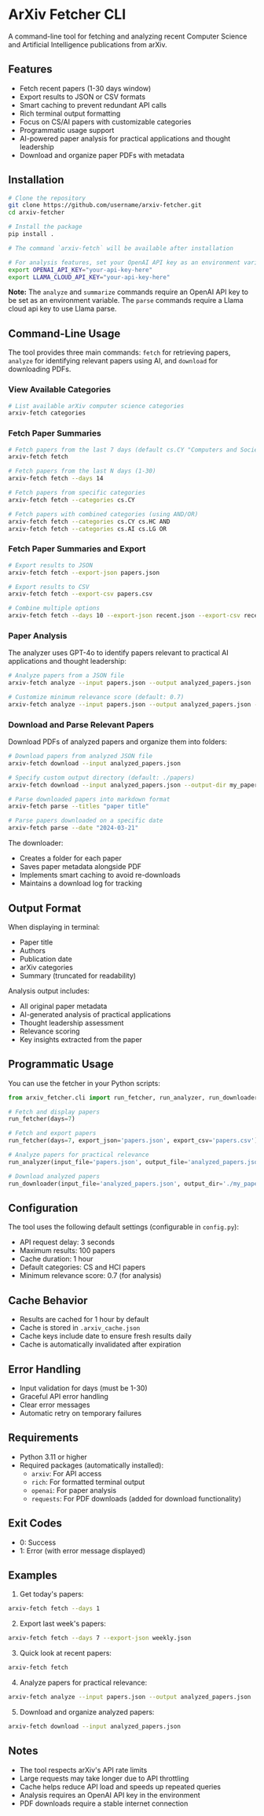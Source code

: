 # ArXiv Fetcher CLI

A command-line tool for fetching and analyzing recent Computer Science and Artificial Intelligence publications from arXiv. 

## Features

- Fetch recent papers (1-30 days window)
- Export results to JSON or CSV formats
- Smart caching to prevent redundant API calls
- Rich terminal output formatting
- Focus on CS/AI papers with customizable categories
- Programmatic usage support
- AI-powered paper analysis for practical applications and thought leadership
- Download and organize paper PDFs with metadata

## Installation

```bash
# Clone the repository
git clone https://github.com/username/arxiv-fetcher.git
cd arxiv-fetcher

# Install the package
pip install .

# The command `arxiv-fetch` will be available after installation

# For analysis features, set your OpenAI API key as an environment variable
export OPENAI_API_KEY="your-api-key-here"
export LLAMA_CLOUD_API_KEY="your-api-key-here"
```

**Note:** The `analyze` and `summarize` commands require an OpenAI API key to be set as an environment variable. The `parse` commands require a Llama cloud api key to use Llama parse.

## Command-Line Usage

The tool provides three main commands: `fetch` for retrieving papers, `analyze` for identifying relevant papers using AI, and `download` for downloading PDFs.

### View Available Categories

```bash
# List available arXiv computer science categories
arxiv-fetch categories
```

### Fetch Paper Summaries

```bash
# Fetch papers from the last 7 days (default cs.CY "Computers and Society")
arxiv-fetch fetch

# Fetch papers from the last N days (1-30)
arxiv-fetch fetch --days 14

# Fetch papers from specific categories
arxiv-fetch fetch --categories cs.CY

# Fetch papers with combined categories (using AND/OR)
arxiv-fetch fetch --categories cs.CY cs.HC AND
arxiv-fetch fetch --categories cs.AI cs.LG OR
```

### Fetch Paper Summaries and Export

```bash
# Export results to JSON
arxiv-fetch fetch --export-json papers.json

# Export results to CSV
arxiv-fetch fetch --export-csv papers.csv

# Combine multiple options
arxiv-fetch fetch --days 10 --export-json recent.json --export-csv recent.csv
```

### Paper Analysis

The analyzer uses GPT-4o to identify papers relevant to practical AI applications and thought leadership:

```bash
# Analyze papers from a JSON file
arxiv-fetch analyze --input papers.json --output analyzed_papers.json

# Customize minimum relevance score (default: 0.7)
arxiv-fetch analyze --input papers.json --output analyzed_papers.json --min-relevance 0.8
```

### Download and Parse Relevant Papers

Download PDFs of analyzed papers and organize them into folders:

```bash
# Download papers from analyzed JSON file
arxiv-fetch download --input analyzed_papers.json

# Specify custom output directory (default: ./papers)
arxiv-fetch download --input analyzed_papers.json --output-dir my_papers

# Parse downloaded papers into markdown format
arxiv-fetch parse --titles "paper title"

# Parse papers downloaded on a specific date
arxiv-fetch parse --date "2024-03-21"
```

The downloader:
- Creates a folder for each paper
- Saves paper metadata alongside PDF
- Implements smart caching to avoid re-downloads
- Maintains a download log for tracking

## Output Format

When displaying in terminal:
- Paper title
- Authors
- Publication date
- arXiv categories
- Summary (truncated for readability)

Analysis output includes:
- All original paper metadata
- AI-generated analysis of practical applications
- Thought leadership assessment
- Relevance scoring
- Key insights extracted from the paper

## Programmatic Usage

You can use the fetcher in your Python scripts:

```python
from arxiv_fetcher.cli import run_fetcher, run_analyzer, run_downloader

# Fetch and display papers
run_fetcher(days=7)

# Fetch and export papers
run_fetcher(days=7, export_json='papers.json', export_csv='papers.csv')

# Analyze papers for practical relevance
run_analyzer(input_file='papers.json', output_file='analyzed_papers.json', min_relevance_score=0.7)

# Download analyzed papers
run_downloader(input_file='analyzed_papers.json', output_dir='./my_papers')
```

## Configuration

The tool uses the following default settings (configurable in `config.py`):
- API request delay: 3 seconds
- Maximum results: 100 papers
- Cache duration: 1 hour
- Default categories: CS and HCI papers
- Minimum relevance score: 0.7 (for analysis)

## Cache Behavior

- Results are cached for 1 hour by default
- Cache is stored in `.arxiv_cache.json`
- Cache keys include date to ensure fresh results daily
- Cache is automatically invalidated after expiration

## Error Handling

- Input validation for days (must be 1-30)
- Graceful API error handling
- Clear error messages
- Automatic retry on temporary failures

## Requirements

- Python 3.11 or higher
- Required packages (automatically installed):
  - `arxiv`: For API access
  - `rich`: For formatted terminal output
  - `openai`: For paper analysis
  - `requests`: For PDF downloads (added for download functionality)

## Exit Codes

- 0: Success
- 1: Error (with error message displayed)

## Examples

1. Get today's papers:
```bash
arxiv-fetch fetch --days 1
```

2. Export last week's papers:
```bash
arxiv-fetch fetch --days 7 --export-json weekly.json
```

3. Quick look at recent papers:
```bash
arxiv-fetch fetch
```

4. Analyze papers for practical relevance:
```bash
arxiv-fetch analyze --input papers.json --output analyzed_papers.json
```

5. Download and organize analyzed papers:
```bash
arxiv-fetch download --input analyzed_papers.json
```

## Notes

- The tool respects arXiv's API rate limits
- Large requests may take longer due to API throttling
- Cache helps reduce API load and speeds up repeated queries
- Analysis requires an OpenAI API key in the environment
- PDF downloads require a stable internet connection
